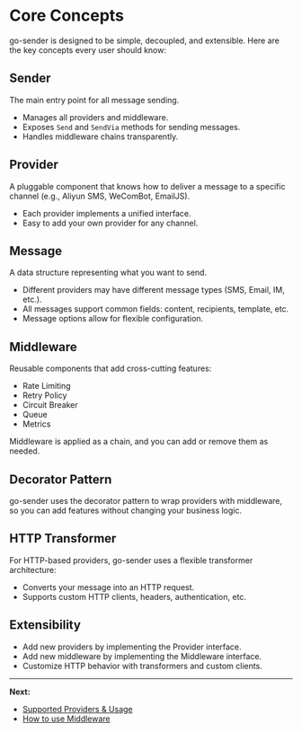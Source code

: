# Core Concepts

go-sender is designed to be simple, decoupled, and extensible. Here are the key concepts every user should know:

## Sender

The main entry point for all message sending.

- Manages all providers and middleware.
- Exposes `Send` and `SendVia` methods for sending messages.
- Handles middleware chains transparently.

## Provider

A pluggable component that knows how to deliver a message to a specific channel (e.g., Aliyun SMS, WeComBot, EmailJS).

- Each provider implements a unified interface.
- Easy to add your own provider for any channel.

## Message

A data structure representing what you want to send.

- Different providers may have different message types (SMS, Email, IM, etc.).
- All messages support common fields: content, recipients, template, etc.
- Message options allow for flexible configuration.

## Middleware

Reusable components that add cross-cutting features:

- Rate Limiting
- Retry Policy
- Circuit Breaker
- Queue
- Metrics

Middleware is applied as a chain, and you can add or remove them as needed.

## Decorator Pattern

go-sender uses the decorator pattern to wrap providers with middleware, so you can add features without changing your business logic.

## HTTP Transformer

For HTTP-based providers, go-sender uses a flexible transformer architecture:

- Converts your message into an HTTP request.
- Supports custom HTTP clients, headers, authentication, etc.

## Extensibility

- Add new providers by implementing the Provider interface.
- Add new middleware by implementing the Middleware interface.
- Customize HTTP behavior with transformers and custom clients.

---

**Next:**

- [Supported Providers & Usage](./providers.md)
- [How to use Middleware](./middleware.md)
